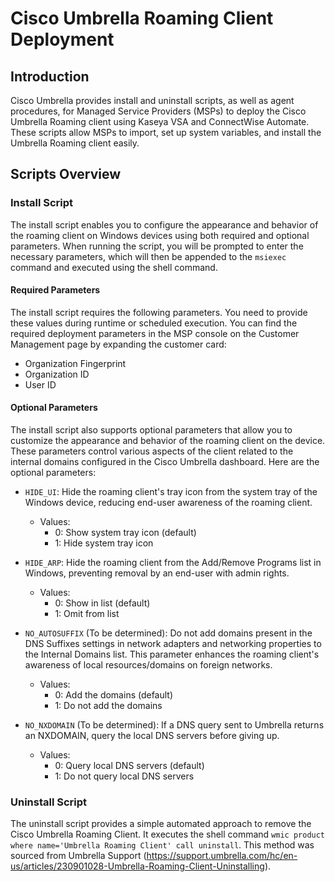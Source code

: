 # Cisco Umbrella Roaming Client Deployment

## Introduction

Cisco Umbrella provides install and uninstall scripts, as well as agent procedures, for Managed Service Providers (MSPs) to deploy the Cisco Umbrella Roaming client using Kaseya VSA and ConnectWise Automate. These scripts allow MSPs to import, set up system variables, and install the Umbrella Roaming client easily.

## Scripts Overview

### Install Script

The install script enables you to configure the appearance and behavior of the roaming client on Windows devices using both required and optional parameters. When running the script, you will be prompted to enter the necessary parameters, which will then be appended to the `msiexec` command and executed using the shell command.

#### Required Parameters

The install script requires the following parameters. You need to provide these values during runtime or scheduled execution. You can find the required deployment parameters in the MSP console on the Customer Management page by expanding the customer card:

- Organization Fingerprint
- Organization ID
- User ID

#### Optional Parameters

The install script also supports optional parameters that allow you to customize the appearance and behavior of the roaming client on the device. These parameters control various aspects of the client related to the internal domains configured in the Cisco Umbrella dashboard. Here are the optional parameters:

- `HIDE_UI`: Hide the roaming client's tray icon from the system tray of the Windows device, reducing end-user awareness of the roaming client.
  - Values:
    - 0: Show system tray icon (default)
    - 1: Hide system tray icon

- `HIDE_ARP`: Hide the roaming client from the Add/Remove Programs list in Windows, preventing removal by an end-user with admin rights.
  - Values:
    - 0: Show in list (default)
    - 1: Omit from list

- `NO_AUTOSUFFIX` (To be determined): Do not add domains present in the DNS Suffixes settings in network adapters and networking properties to the Internal Domains list. This parameter enhances the roaming client's awareness of local resources/domains on foreign networks.
  - Values:
    - 0: Add the domains (default)
    - 1: Do not add the domains

- `NO_NXDOMAIN` (To be determined): If a DNS query sent to Umbrella returns an NXDOMAIN, query the local DNS servers before giving up.
  - Values:
    - 0: Query local DNS servers (default)
    - 1: Do not query local DNS servers

### Uninstall Script

The uninstall script provides a simple automated approach to remove the Cisco Umbrella Roaming Client. It executes the shell command `wmic product where name='Umbrella Roaming Client' call uninstall`. This method was sourced from Umbrella Support (https://support.umbrella.com/hc/en-us/articles/230901028-Umbrella-Roaming-Client-Uninstalling).